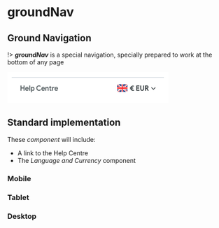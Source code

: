 # groundNav

## Ground Navigation

!&gt; _**groundNav**_ is a special navigation, specially prepared to work at the bottom of any page

![:size=500](../.gitbook/assets/groundnav.png)

## Standard implementation

These _component_ will include:

* A link to the Help Centre
* The _Language and Currency_ component

### Mobile

### Tablet

### Desktop


